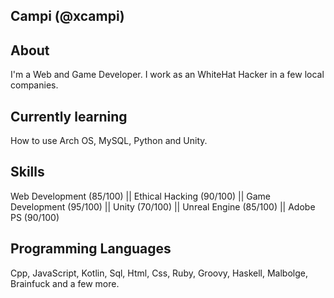 Campi (@xcampi)
---
About
---
I'm a Web and Game Developer.
I work as an WhiteHat Hacker in a few local companies.

Currently learning
---
How to use Arch OS, MySQL, Python and Unity.

Skills
---
Web Development (85/100) || Ethical Hacking (90/100) || Game Development (95/100) || Unity (70/100) || Unreal Engine (85/100) || Adobe PS (90/100)

Programming Languages
---
Cpp, JavaScript, Kotlin, Sql, Html, Css, Ruby, Groovy, Haskell, Malbolge, Brainfuck and a few more.

